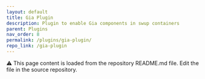 ```yaml
---
layout: default
title: Gia Plugin
description: Plugin to enable Gia components in swup containers
parent: Plugins
nav_order: 8
permalink: /plugins/gia-plugin/
repo_link: /gia-plugin
---
```


⚠️ This page content is loaded from the repository README.md file. Edit the file in the source repository. 
